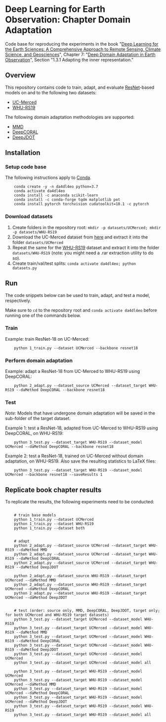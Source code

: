 # Deep Learning for Earth Observation: Chapter Domain Adaptation

Code base for reproducing the experiments in the book "[Deep Learning for the Earth Sciences: A Comprehensive Approach to Remote Sensing, Climate Science, and Geosciences](https://onlinelibrary.wiley.com/doi/book/10.1002/9781119646181)", Chapter 7: "[Deep Domain Adaptation in Earth Observation](https://onlinelibrary.wiley.com/doi/10.1002/9781119646181.ch7)", Section "1.3.1 Adapting the inner representation."


## Overview

This repository contains code to train, adapt, and evaluate [ResNet](https://openaccess.thecvf.com/content_cvpr_2016/html/He_Deep_Residual_Learning_CVPR_2016_paper.html)-based models on and to the following two datasets:

* [UC-Merced](http://weegee.vision.ucmerced.edu/datasets/landuse.html)
* [WHU-RS19](http://www.xinhua-fluid.com/people/yangwen/WHU-RS19.html)


The following domain adaptation methodologies are supported:
* [MMD](https://raw.githubusercontent.com/jindongwang/transferlearning/master/code/deep/DDC_DeepCoral/mmd.py)
* [DeepCORAL](https://raw.githubusercontent.com/jindongwang/transferlearning/master/code/deep/DDC_DeepCoral/Coral.py)
* [DeepJDOT](http://openaccess.thecvf.com/content_ECCV_2018/papers/Bharath_Bhushan_Damodaran_DeepJDOT_Deep_Joint_ECCV_2018_paper.pdf)



## Installation

### Setup code base
The following instructions apply to [Conda](https://conda.io).

```console
    conda create -y -n da4dl4eo python=3.7
    conda activate da4dl4eo
    conda install -c anaconda scikit-learn
    conda install -c conda-forge tqdm matplotlib pot
    conda install pytorch torchvision cudatoolkit=10.1 -c pytorch
```

### Download datasets

1. Create folders in the repository root: `mkdir -p datasets/UCMerced; mkdir -p datasets/WHU-RS19`
2. Download the UC-Merced dataset from [here](http://weegee.vision.ucmerced.edu/datasets/landuse.html) and extract it into the folder `datasets/UCMerced`
3. Repeat the same for the [WHU-RS19](http://www.xinhua-fluid.com/people/yangwen/WHU-RS19.html) dataset and extract it into the folder `datasets/WHU-RS19` (note: you might need a .rar extraction utility to do so).
4. Create train/val/test splits: `conda activate da4dl4eo; python datasets.py`




## Run

The code snippets below can be used to train, adapt, and test a model, respectively.

Make sure to `cd` to the repository root and `conda activate da4dl4eo` before running one of the commands below.


### Train

Example: train ResNet-18 on UC-Merced:

```console
    python 1_train.py --dataset UCMerced --backbone resnet18
```


### Perform domain adaptation

Example: adapt a ResNet-18 from UC-Merced to WHU-RS19 using DeepCORAL:

```console
    python 2_adapt.py --dataset_source UCMerced --dataset_target WHU-RS19 --daMethod DeepCORAL --backbone resnet18
```


### Test

_Note:_ Models that have undergone domain adaptation will be saved in the sub-folder of the target dataset.


Example 1: test a ResNet-18, adapted from UC-Merced to WHU-RS19 using DeepCORAL, on WHU-RS19:

```console
    python 3_test.py --dataset_target WHU-RS19 --dataset_model UCMerced --daMethod DeepCORAL --backbone resnet18
```

Example 2: test a ResNet-18, trained on UC-Merced without domain adaptation, on WHU-RS19. Also save the resulting statistics to LaTeX files:

```console
    python 3_test.py --dataset_target WHU-RS19 --dataset_model UCMerced --backbone resnet18 --saveResults 1
```


## Replicate book chapter results

To replicate the results, the following experiments need to be conducted:

```console

    # train base models
    python 1_train.py --dataset UCMerced
    python 1_train.py --dataset WHU-RS19
    python 1_train.py --dataset both


    # adapt
    python 2_adapt.py --dataset_source UCMerced --dataset_target WHU-RS19 --daMethod MMD
    python 2_adapt.py --dataset_source UCMerced --dataset_target WHU-RS19 --daMethod DeepCORAL
    python 2_adapt.py --dataset_source UCMerced --dataset_target WHU-RS19 --daMethod DeepJDOT

    python 2_adapt.py --dataset_source WHU-RS19 --dataset_target UCMerced --daMethod MMD
    python 2_adapt.py --dataset_source WHU-RS19 --dataset_target UCMerced --daMethod DeepCORAL
    python 2_adapt.py --dataset_source WHU-RS19 --dataset_target UCMerced --daMethod DeepJDOT


    # test (order: source only, MMD, DeepCORAL, DeepJDOT, target only; for both UCMerced and WHU-RS19 target datasets)
    python 3_test.py --dataset_target UCMerced --dataset_model WHU-RS19
    python 3_test.py --dataset_target UCMerced --dataset_model WHU-RS19 --daMethod MMD
    python 3_test.py --dataset_target UCMerced --dataset_model WHU-RS19 --daMethod DeepCORAL
    python 3_test.py --dataset_target UCMerced --dataset_model WHU-RS19 --daMethod DeepJDOT
    python 3_test.py --dataset_target UCMerced --dataset_model UCMerced
    python 3_test.py --dataset_target UCMerced --dataset_model all

    python 3_test.py --dataset_target WHU-RS19 --dataset_model UCMerced
    python 3_test.py --dataset_target WHU-RS19 --dataset_model UCMerced --daMethod MMD
    python 3_test.py --dataset_target WHU-RS19 --dataset_model UCMerced --daMethod DeepCORAL
    python 3_test.py --dataset_target WHU-RS19 --dataset_model UCMerced --daMethod DeepJDOT
    python 3_test.py --dataset_target WHU-RS19 --dataset_model WHU-RS19
    python 3_test.py --dataset_target WHU-RS19 --dataset_model all
```
